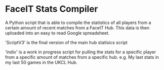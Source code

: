 # FaceIT Stats Compiler
 A Python script that is able to compile the statistics of all players from a certain amount of recent matches from a FaceIT Hub. This data is then uploaded into an easy to read Google spreadsheet.
 
 'ScriptV3' is the final version of the main hub statisics script
 
 'indiv' is a work in progress script for pulling the stats for a specific player from a specific amount of matches from a specific hub.
 e.g. My last stats in my last 50 games in the UKCL Hub.

